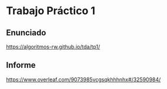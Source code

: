 # Trabajo Práctico 1

## Enunciado
https://algoritmos-rw.github.io/tda/tp1/
## Informe
https://www.overleaf.com/9073985vcgsqkhhhnhx#/32590984/
